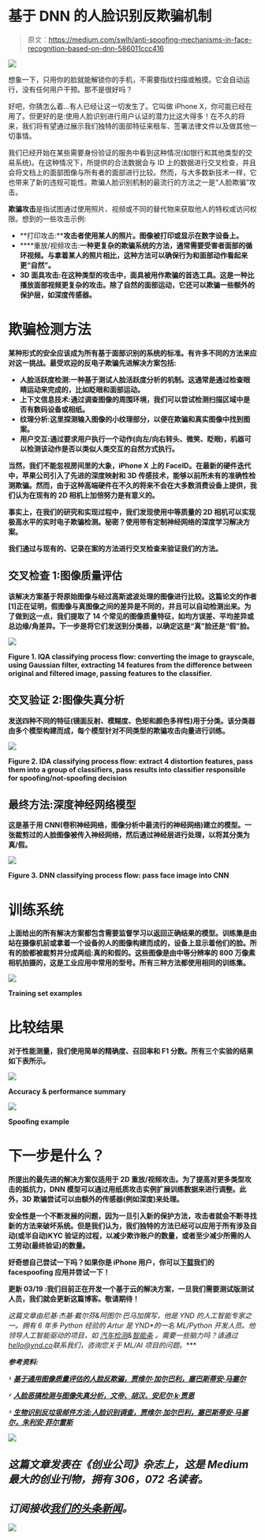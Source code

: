 # 基于 DNN 的人脸识别反欺骗机制

> 原文：<https://medium.com/swlh/anti-spoofing-mechanisms-in-face-recognition-based-on-dnn-586011ccc416>

![](img/a73fdd40cc51518d2f5272130f2c5aed.png)

想象一下，只用你的脸就能解锁你的手机，不需要指纹扫描或触摸。它会自动运行，没有任何用户干预。那不是很好吗？

好吧，你猜怎么着…有人已经让这一切发生了。它叫做 iPhone X，你可能已经在用了。但更好的是:使用人脸识别进行用户认证的潜力比这大得多！在不久的将来，我们将有望通过展示我们独特的面部特征来租车、签署法律文件以及做其他一切事情。

我们已经开始在某些需要身份验证的服务中看到这种情况(如银行和其他类型的交易系统)。在这种情况下，所提供的合法数据会与 ID 上的数据进行交叉检查，并且会将文档上的面部图像与所有者的面部进行比较。然而，与大多数新技术一样，它也带来了新的违规可能性。欺骗人脸识别机制的最流行的方法之一是“人脸欺骗”攻击。

**欺骗攻击**是指试图通过使用照片、视频或不同的替代物来获取他人的特权或访问权限。想到的一些攻击示例:

*   **打印攻击:****攻击者使用某人的照片。图像被打印或显示在数字设备上。**
*   ****重放/视频攻击:**一种更复杂的欺骗系统的方法，通常需要受害者面部的循环视频。与拿着某人的照片相比，这种方法可以确保行为和面部动作看起来更“自然”。**
*   ****3D 面具攻击**:在这种类型的攻击中，面具被用作欺骗的首选工具。这是一种比播放面部视频更复杂的攻击。除了自然的面部运动，它还可以欺骗一些额外的保护层，如深度传感器。**

# **欺骗检测方法**

**某种形式的安全应该成为所有基于面部识别的系统的标准。有许多不同的方法来应对这一挑战。最受欢迎的反电子欺骗先进解决方案包括:**

*   ****人脸活跃度检测**:一种基于测试人脸活跃度分析的机制。这通常是通过检查眼睛运动来完成的，比如眨眼和面部运动。**
*   ****上下文信息技术**:通过调查图像的周围环境，我们可以尝试检测扫描区域中是否有数码设备或相纸。**
*   ****纹理分析**:这里探测输入图像的小纹理部分，以便在欺骗和真实图像中找到图案。**
*   ****用户交互**:通过要求用户执行一个动作(向左/向右转头、微笑、眨眼)，机器可以检测该动作是否以类似人类交互的自然方式执行。**

**当然，我们不能忽视房间里的大象，iPhone X 上的 FaceID。在最新的硬件迭代中，苹果公司引入了先进的深度映射和 3D 传感技术，能够以前所未有的准确性检测欺骗。然而，由于这种高端硬件在不久的将来不会在大多数消费设备上提供，我们认为在现有的 2D 相机上加倍努力是有意义的。**

**事实上，在我们的研究和实现过程中，我们发现使用中等质量的 2D 相机可以实现极高水平的实时电子欺骗检测。秘密？使用带有定制神经网络的深度学习解决方案。**

**我们通过与现有的、记录在案的方法进行交叉检查来验证我们的方法。**

## ****交叉检查 1:图像质量评估****

**该解决方案基于将原始图像与经过高斯滤波处理的图像进行比较。这篇论文的作者[1]正在证明，假图像与真图像之间的差异是不同的，并且可以自动检测出来。为了做到这一点，我们提取了 14 个常见的图像质量特征，如均方误差、平均差异或总边缘/角差异。下一步是将它们发送到分类器，以确定这是“真”脸还是“假”脸。**

**![](img/12c4eff668d9d70955394ef99b48a609.png)**

**Figure 1\. IQA classifying process flow: converting the image to grayscale, using Gaussian filter, extracting 14 features from the difference between original and filtered image, passing features to the classifier.**

## ****交叉验证 2:图像失真分析****

**发送四种不同的特征(镜面反射、模糊度、色矩和颜色多样性)用于分类。该分类器由多个模型构建而成，每个模型针对不同类型的欺骗攻击向量进行训练。**

**![](img/11a02fa92581d3419dc80ffd95f8780c.png)**

**Figure 2\. IDA classifying process flow: extract 4 distortion features, pass them into a group of classifiers, pass results into classifier responsible for spoofing/not-spoofing decision**

## ****最终方法:深度神经网络模型****

**这是基于用 CNN(卷积神经网络，图像分析中最流行的神经网络)建立的模型。一张裁剪过的人脸图像被传入神经网络，然后通过神经层进行处理，以将其分类为真/假。**

**![](img/9f37d395c12b20c0eb4bed5c9e188eba.png)**

**Figure 3\. DNN classifying process flow: pass face image into CNN**

# **训练系统**

**上面给出的所有解决方案都包含需要监督学习以返回正确结果的模型。训练集是由站在摄像机前或拿着一个设备的人的图像构建而成的，设备上显示着他们的脸。所有的脸都被裁剪并分成两组:真的和假的。这些图像是由中等分辨率的 800 万像素相机拍摄的，这是工业应用中常用的型号。所有三种方法都使用相同的训练集。**

**![](img/29680abc2964832f1f85d582cdcb692f.png)**

**Training set examples**

# **比较结果**

**对于性能测量，我们使用简单的精确度、召回率和 F1 分数。所有三个实验的结果如下表所示。**

**![](img/b47373a7b9b65c79dddd8398141e1d81.png)**

**Accuracy & performance summary**

**![](img/6e47f9c942ce194c6f049e5dcdfe001f.png)**

**Spoofing example**

# **下一步是什么？**

**所提出的最先进的解决方案仅适用于 2D 重放/视频攻击。为了提高对更多类型攻击的抵抗力，DNN 模型可以通过用纸质攻击实例扩展训练数据来进行调整。此外，3D 欺骗尝试可以由额外的传感器(例如深度)来处理。**

**安全性是一个不断发展的问题，因为一旦引入新的保护方法，攻击者就会不断寻找新的方法来破坏系统。但是我们认为，我们独特的方法已经可以应用于所有涉及自动(或半自动)KYC 验证的过程，以减少欺诈账户的数量，或者至少减少所需的人工劳动(最终验证)的数量。**

**好奇想自己尝试一下吗？如果你是 iPhone 用户，你可以[下载](https://itunes.apple.com/us/app/facesecure/id1386808970?mt=8)我们的 facespoofing 应用并尝试一下！**

****更新 03/19** :我们目前正在开发一个基于云的解决方案，一旦我们需要测试版测试人员，我们就会更新这篇博客。敬请期待！**

***这篇文章由尼基·杰基·戴尔芬&阿图尔·巴马加撰写，他是 YND 的人工智能专家之一。拥有 6 年多 Python 经验的 Artur 是 YND*[](http://www.ynd.co)**的一名 ML/Python 开发人员。他领导人工智能驱动的项目，如* [*汽车检测*](/swlh/car-detection-recognition-using-dnn-networks-3ac7603d2e9b)*&*[*智能条*](/swlh/started-from-the-bottom-now-theres-beer-15ff4e2a4be4) *。需要一些脑力吗？请通过*[*hello@ynd.co*](http://hello@ynd.co)*联系我们，咨询您关于 ML/AI 项目的问题。****

***参考资料:***

***`¹` [基于通用图像质量评估的人脸反欺骗，贾维尔·加尔巴利，塞巴斯蒂安·马塞尔](http://citeseerx.ist.psu.edu/viewdoc/download?doi=10.1.1.646.2807&rep=rep1&type=pdf)***

***`²` [人脸恶搞检测与图像失真分析，文帝、胡汉、安尼尔·k·贾恩](http://vipl.ict.ac.cn/uploadfile/upload/2017020711092984.pdf)***

***`³` [生物识别反垃圾邮件方法:人脸识别调查，贾维尔·加尔巴利，塞巴斯蒂安·马塞尔，朱利安·菲尔雷斯](http://ieeexplore.ieee.org/stamp/stamp.jsp?arnumber=6990726)***

***[![](img/308a8d84fb9b2fab43d66c117fcc4bb4.png)](https://medium.com/swlh)***

## ***这篇文章发表在《创业公司》杂志上，这是 Medium 最大的创业刊物，拥有 306，072 名读者。***

## ***订阅接收[我们的头条新闻](http://growthsupply.com/the-startup-newsletter/)。***

***[![](img/b0164736ea17a63403e660de5dedf91a.png)](https://medium.com/swlh)***